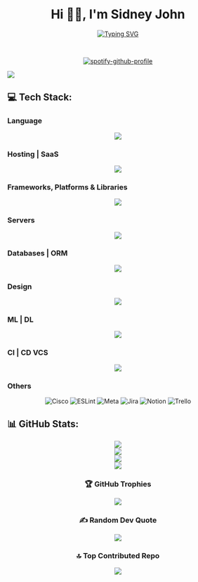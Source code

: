 
<h1 align="center"> Hi 👋🏻, I'm Sidney John </br> 
</h1>
<div align="center">
  
[![Typing SVG](https://readme-typing-svg.demolab.com?font=POPPINS&letterSpacing=1PX&pause=1000&color=65A6F7&center=true&vCenter=true&width=500&lines=Philanthropist+Good+Looking+Trillionaire)](https://git.io/typing-svg)
</div>
<p align="center">
<a href="https://twitter.com/szeedneigh" target="_blank"><img alt="" src="https://img.shields.io/badge/Twitter-000?logo=X&logoColor=ffffff&style=for-the-badge" style="vertical-align:center" /></a>
<a href="https://instagram.com/szeedneigh" target="_blank"><img alt="" src="https://img.shields.io/badge/Instagram-000?style=for-the-badge&logo=Instagram&logoColor=E4405F" style="vertical-align:center" /></a></p> 

<div align="center">
  
[![spotify-github-profile](https://spotify-github-profile.kittinanx.com/api/view?uid=31mz4rhtl47nujvepbtcwhe5rlcm&cover_image=true&theme=default&show_offline=false&background_color=121212&interchange=true&bar_color=53b14f&bar_color_cover=false)](https://github.com/kittinan/spotify-github-profile)

</div>

[![](https://visitcount.itsvg.in/api?id=szeedneigh&icon=2&color=0)](https://visitcount.itsvg.in)

## 💻 Tech Stack:

### Language
  <div align="center">
    <a href="https://skillicons.dev">
      <img src="https://skillicons.dev/icons?i=py,java,js,php,cpp,ts,cs,html,css,md" />
    </a>
  </div>

### Hosting | SaaS
  <div align="center">
    <a href="https://skillicons.dev">
      <img src="https://skillicons.dev/icons?i=vercel,netlify,aws,firebase,heroku,oracle" />
    </a>
  </div>

### Frameworks, Platforms & Libraries
  <div align="center">
    <a href="https://skillicons.dev">
      <img src="https://skillicons.dev/icons?i=vite,react,angular,django,bootstrap,express,jquery,laravel,nodejs,redux" />
    </a>
  </div>

### Servers
  <div align="center">
    <a href="https://skillicons.dev">
      <img src="https://skillicons.dev/icons?i=apache,nginx,oracle" />
    </a>
  </div>

### Databases | ORM
  <div align="center">
    <a href="https://skillicons.dev">
      <img src="https://skillicons.dev/icons?i=mongodb,mysql,cassandra,postgres" />
    </a>
  </div>

### Design
  <div align="center">
    <a href="https://skillicons.dev">
      <img src="https://skillicons.dev/icons?i=autocad,figma,ai,ae,ps,webflow" />
    </a>
  </div>

### ML | DL
  <div align="center">
    <a href="https://skillicons.dev">
      <img src="https://skillicons.dev/icons?i=tensorflow,pytorch,matlab,anaconda" />
    </a>
  </div>

### CI | CD VCS  
  <div align="center">
    <a href="https://skillicons.dev">
      <img src="https://skillicons.dev/icons?i=github,gitlab,git,githubactions,docker" />
    </a>
  </div>

### Others
<div align="center">
  
![Cisco](https://img.shields.io/badge/cisco-%23049fd9.svg?style=for-the-badge&logo=cisco&logoColor=black) ![ESLint](https://img.shields.io/badge/ESLint-4B3263?style=for-the-badge&logo=eslint&logoColor=white) ![Meta](https://img.shields.io/badge/Meta-%230467DF.svg?style=for-the-badge&logo=Meta&logoColor=white) ![Jira](https://img.shields.io/badge/jira-%230A0FFF.svg?style=for-the-badge&logo=jira&logoColor=white) ![Notion](https://img.shields.io/badge/Notion-%23000000.svg?style=for-the-badge&logo=notion&logoColor=white) ![Trello](https://img.shields.io/badge/Trello-%23026AA7.svg?style=for-the-badge&logo=Trello&logoColor=white)
</div>

## 📊 GitHub Stats:
<div align="center">

![](https://github-readme-stats.vercel.app/api?username=szeedneigh&theme=one_dark_pro&hide_border=true&include_all_commits=true&count_private=true)
<br/>
![](https://github-readme-streak-stats.herokuapp.com/?user=szeedneigh&theme=one_dark_pro&hide_border=true)
<br/>
![](https://github-readme-stats.vercel.app/api/top-langs/?username=szeedneigh&theme=one_dark_pro&hide_border=true&include_all_commits=true&count_private=true&layout=compact)
<br/>
[![](https://github-readme-activity-graph.vercel.app/graph?username=szeedneigh&theme=one-dark)](https://github.com/ashutosh00710/github-readme-activity-graph)

### 🏆 GitHub Trophies
![](https://github-profile-trophy.vercel.app/?username=szeedneigh&theme=radical&no-frame=false&no-bg=true&margin-w=4)

### ✍️ Random Dev Quote
![](https://quotes-github-readme.vercel.app/api?type=horizontal&theme=dark)

### 🔝 Top Contributed Repo
![](https://github-contributor-stats.vercel.app/api?username=szeedneigh&limit=5&theme=one_dark_pro&combine_all_yearly_contributions=true)

</div>

